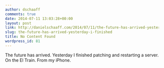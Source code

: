 ```yaml
---
author: dschaaff
comments: true
date: 2014-07-11 13:03:28+00:00
layout: post
link: http://danielschaaff.com/2014/07/11/the-future-has-arrived-yesterday-i-finished/
slug: the-future-has-arrived-yesterday-i-finished
title: No Content Found
wordpress_id: 81
---
```


The future has arrived. Yesterday I finished patching and restarting a server. On the El Train. From my iPhone.
